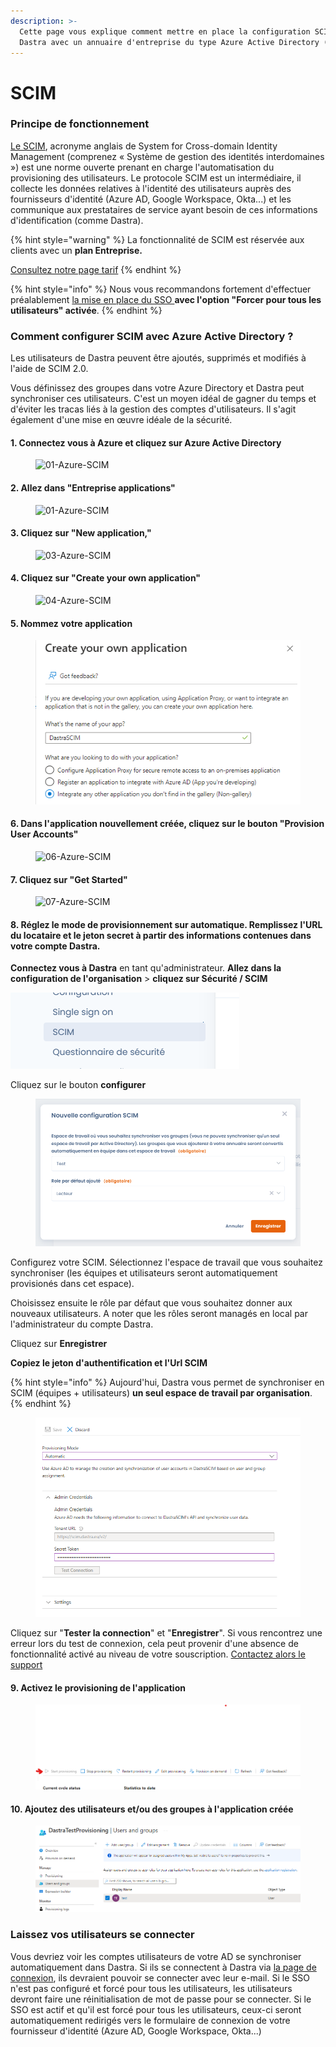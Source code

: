```yaml
---
description: >-
  Cette page vous explique comment mettre en place la configuration SCIM de
  Dastra avec un annuaire d'entreprise du type Azure Active Directory (Cloud)
---
```


# SCIM

### Principe de fonctionnement

[Le SCIM](http://www.simplecloud.info/), acronyme anglais de System for Cross-domain Identity Management (comprenez « Système de gestion des identités interdomaines ») est une norme ouverte prenant en charge l'automatisation du provisioning des utilisateurs. Le protocole SCIM est un intermédiaire, il collecte les données relatives à l'identité des utilisateurs auprès des fournisseurs d'identité (Azure AD, Google Workspace, Okta...) et les communique aux prestataires de service ayant besoin de ces informations d'identification (comme Dastra).



{% hint style="warning" %}
La fonctionnalité de SCIM est réservée aux clients avec un **plan Entreprise.**

[Consultez notre page tarif](https://www.dastra.eu/pricing)
{% endhint %}

{% hint style="info" %}
Nous vous recommandons fortement d'effectuer préalablement [la mise en place du SSO ](single-sign-on-sso/)**avec l'option "Forcer pour tous les utilisateurs" activée**.&#x20;
{% endhint %}

### Comment configurer SCIM avec Azure Active Directory ?

Les utilisateurs de Dastra peuvent être ajoutés, supprimés et modifiés à l'aide de SCIM 2.0.&#x20;

Vous définissez des groupes dans votre Azure Directory et Dastra peut synchroniser ces utilisateurs. C'est un moyen idéal de gagner du temps et d'éviter les tracas liés à la gestion des comptes d'utilisateurs. Il s'agit également d'une mise en œuvre idéale de la sécurité.

#### 1. Connectez vous à Azure et cliquez sur Azure Active Directory

<figure><img src="https://www.reftab.com/img/faq/01-azure.png" alt="01-Azure-SCIM"><figcaption></figcaption></figure>

#### 2. Allez dans "Entreprise applications"

<figure><img src="https://www.reftab.com/img/faq/02-azure.png" alt="01-Azure-SCIM"><figcaption></figcaption></figure>

#### 3. Cliquez sur "New application,"

<figure><img src="https://www.reftab.com/img/faq/03-azure.png" alt="03-Azure-SCIM"><figcaption></figcaption></figure>

#### 4. Cliquez sur "Create your own application"

<figure><img src="https://www.reftab.com/img/faq/04-azure.png" alt="04-Azure-SCIM"><figcaption></figcaption></figure>

#### 5. Nommez votre application

<figure><img src="../../.gitbook/assets/image (256).png" alt=""><figcaption></figcaption></figure>

#### 6. Dans l'application nouvellement créée, cliquez sur le bouton "Provision User Accounts"

<figure><img src="https://www.reftab.com/img/faq/06-azure.png" alt="06-Azure-SCIM"><figcaption></figcaption></figure>

#### 7. Cliquez sur "Get Started"

<figure><img src="https://www.reftab.com/img/faq/07-azure.png" alt="07-Azure-SCIM"><figcaption></figcaption></figure>

#### 8. Réglez le mode de provisionnement sur automatique. Remplissez l'URL du locataire et le jeton secret à partir des informations contenues dans votre compte Dastra.

**Connectez vous à Dastra** en tant qu'administrateur. **Allez dans la configuration de l'organisation** > **cliquez sur Sécurité / SCIM**

![](<../../.gitbook/assets/image (392).png>)



Cliquez sur le bouton **configurer**

<figure><img src="../../.gitbook/assets/image (406).png" alt=""><figcaption></figcaption></figure>

Configurez votre SCIM. Sélectionnez l'espace de travail que vous souhaitez synchroniser (les équipes et utilisateurs seront automatiquement provisionés dans cet espace).

Choisissez ensuite le rôle par défaut que vous souhaitez donner aux nouveaux utilisateurs. A noter que les rôles seront managés en local par l'administrateur du compte Dastra.

Cliquez sur **Enregistrer**

**Copiez le jeton d'authentification et l'Url SCIM**

{% hint style="info" %}
Aujourd'hui, Dastra vous permet de synchroniser en SCIM (équipes + utilisateurs) **un seul espace de travail par organisation**.&#x20;
{% endhint %}

<figure><img src="../../.gitbook/assets/image (385).png" alt=""><figcaption></figcaption></figure>

Cliquez sur "**Tester la connection**" et "**Enregistrer**". Si vous rencontrez une erreur lors du test de connexion, cela peut provenir d'une absence de fonctionnalité activé au niveau de votre souscription. [Contactez alors le support](../../commencer/le-support/faire-une-demande-de-support.md)

#### 9. Activez le provisioning de l'application

<figure><img src="../../.gitbook/assets/image (359).png" alt=""><figcaption></figcaption></figure>

#### 10. Ajoutez des utilisateurs et/ou des groupes à l'application créée&#x20;

<figure><img src="../../.gitbook/assets/image (349).png" alt=""><figcaption></figcaption></figure>



### Laissez vos utilisateurs se connecter

Vous devriez voir les comptes utilisateurs de votre AD se synchroniser automatiquement dans Dastra. Si ils se connectent à Dastra via [la page de connexion](https://app.dastra.eu/login), ils devraient pouvoir se connecter avec leur e-mail. Si le SSO n'est pas configuré et forcé pour tous les utilisateurs, les utilisateurs devront faire une réinitialisation de mot de passe pour se connecter. Si le SSO est actif et qu'il est forcé pour tous les utilisateurs, ceux-ci seront automatiquement redirigés vers le formulaire de connexion de votre fournisseur d'identité (Azure AD, Google Workspace, Okta...)



